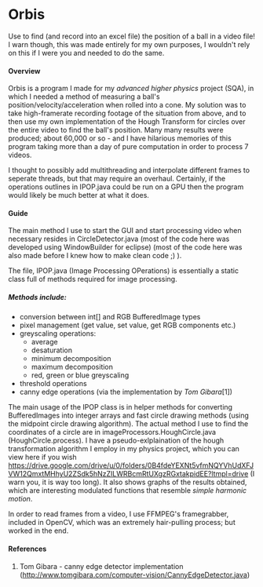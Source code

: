 # Orbis
Use to find (and record into an excel file) the position of a ball in a video file! I warn though, this was made entirely for my own purposes, I wouldn't rely on this if I were you and needed to do the same.

#### Overview
Orbis is a program I made for my _advanced higher physics_ project (SQA), in which I needed a method of measuring a ball's position/velocity/acceleration when rolled into a cone.
My solution was to take high-framerate recording footage of the situation from above, and to then use my own implementation of the Hough Transform for circles over the entire video to find the ball's position.
Many many results were produced; about 60,000 or so - and I have hilarious memories of this program taking more than a day of pure computation in order to process 7 videos.

I thought to possibly add multithreading and interpolate different frames to seperate threads, but that may require an overhaul. Certainly, if the operations outlines in IPOP.java could be run on a GPU then the program would likely be much better at what it does.

#### Guide
The main method I use to start the GUI and start processing video when necessary resides in CircleDetector.java (most of the code here was developed using WindowBuilder for eclipse) (most of the code here was also made before I knew how to make clean code ;) ).

The file, IPOP.java (Image Processing OPerations) is essentially a static class full of methods required for image processing.

##### Methods include:
- conversion between int[] and RGB BufferedImage types
- pixel management (get value, set value, get RGB components etc.)
- greyscaling operations:
  - average
  - desaturation
  - minimum decomposition
  - maximum decomposition
  - red, green or blue greyscaling
- threshold operations
- canny edge operations (via the implementation by _Tom Gibara_[1])

The main usage of the IPOP class is in helper methods for converting BufferedImages into integer arrays and fast circle drawing methods (using the midpoint circle drawing algorithm). The actual method I use to find the coordinates of a circle are in
imageProcessors.HoughCircle.java (HoughCircle.process). I have a pseudo-exlplaination of the hough transformation algorithm I employ in my physics project, which you can view here if you wish https://drive.google.com/drive/u/0/folders/0B4fdeYEXNt5vfmNQYVhUdXFJVW12QmxtMHhyU2ZSdk5hNzZILWRBcmRtUXgzRGxtakpidEE?ltmpl=drive 
(I warn you, it is way too long). It also shows graphs of the results obtained, which are interesting modulated functions that resemble _simple harmonic motion_.

In order to read frames from a video, I use FFMPEG's framegrabber, included in OpenCV, which was an extremely hair-pulling process; but worked in the end.

#### References
1. Tom Gibara - canny edge detector implementation (http://www.tomgibara.com/computer-vision/CannyEdgeDetector.java)
